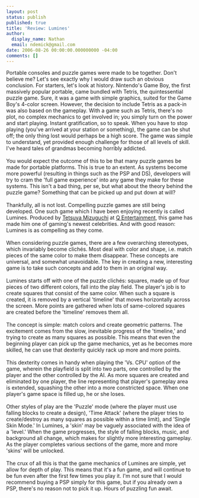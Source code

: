 ```yaml
---
layout: post
status: publish
published: true
title: 'Review: Lumines'
author:
  display_name: Nathan
  email: ndemick@gmail.com
date: 2006-08-26 00:00:00.000000000 -04:00
comments: []
---
```

Portable consoles and puzzle games were made to be together. Don't believe me? Let's see  exactly why I would draw such an obvious conclusion. For starters, let's look at history. Nintendo's Game Boy, the first massively popular portable, came bundled with Tetris, the quintessential puzzle game. Sure, it was a game with simple graphics, suited for the Game Boy's 4-color screen. However, the decision to include Tetris as a pack-in was also based on the gameplay. With a game such as Tetris, there's no plot, no complex mechanics to get involved in; you simply turn on the power and start playing. Instant gratification, so to speak. When you have to stop playing (you've arrived at your station or something), the game can be shut off; the only thing lost would perhaps be a high score. The game was simple to understand, yet provided enough challenge for those of all levels of skill. I've heard tales of grandmas becoming horribly addicted.
<br /><br />
You would expect the outcome of this to be that many puzzle games be made for portable platforms. This is true to an extent. As systems become more powerful (resulting in things such as the PSP and DS), developers will try to cram the 'full game experience' into any game they make for these systems. This isn't a bad thing, per se, but what about the theory behind the puzzle game? Something that can be picked up and put down at will?
<br /><br />
Thankfully, all is not lost. Compelling puzzle games are still being developed. One such game which I have been enjoying recently is called Lumines. Produced by <a href=”http://en.wikipedia.org/wiki/Tetsuya_Mizuguchi”>Tetsuya Mizuguchi</a> at <a href=”http://www.qentertainment.com/”>Q Entertainment</a>, this game has made him one of gaming's newest celebrities. And with good reason: Lumines is as compelling as they come.
<br /><br />
When considering puzzle games, there are a few overarching stereotypes, which invariably become clich&eacute;s. Most deal with color and shape, i.e. match pieces of the same color to make them disappear. These concepts are universal, and somewhat unavoidable. The key in creating a new, interesting game is to take such concepts and add to them in an original way. 
<br /><br />
Lumines starts off with one of the puzzle clich&eacute;s: squares, made up of four pieces of two different colors, fall into the play field. The player's job is to create squares that consist of the same color. When such a square is created, it is removed by a vertical 'timeline' that  moves horizontally across the screen. More points are gathered when lots of same-colored squares are created before the 'timeline' removes them all. 
<br /><br />
The concept is simple: match colors and create geometric patterns. The excitement comes from the slow, inevitable progress of the 'timeline,' and trying to create as many squares as possible. This means that even the beginning player can pick up the game mechanics, yet as he becomes more skilled, he can use that dexterity quickly rack up more and more points. 
<br /><br />
This dexterity comes in handy when playing the 'Vs. CPU' option of the game, wherein the playfield is split into two parts, one controlled by the player and the other controlled by the AI. As more squares are created and eliminated by one player, the line representing that player's gameplay area is extended, squashing the other into a more constricted space. When one player's game space is filled up, he or she loses. 
<br /><br />
Other styles of play are the 'Puzzle' mode (where the player must use falling blocks to create a design), 'Time Attack' (where the player tries to create/destroy as many squares as possible within a time limit), and 'Single Skin Mode.' In Lumines, a 'skin' may be vaguely associated with the idea of a 'level.' When the game progresses, the style of falling blocks, music, and background all change, which makes for slightly more interesting gameplay. As the player completes various sections of the game, more and more 'skins' will be unlocked. 
<br /><br />
The crux of all this is that the game mechanics of Lumines are simple, yet allow for depth of play. This means that it's a fun game, and will continue to be fun even after the first few times you play it. I'm not sure that I would recommend buying a PSP simply for this game, but if you already own a PSP, there's no reason not to pick it up. Hours of puzzling fun await.